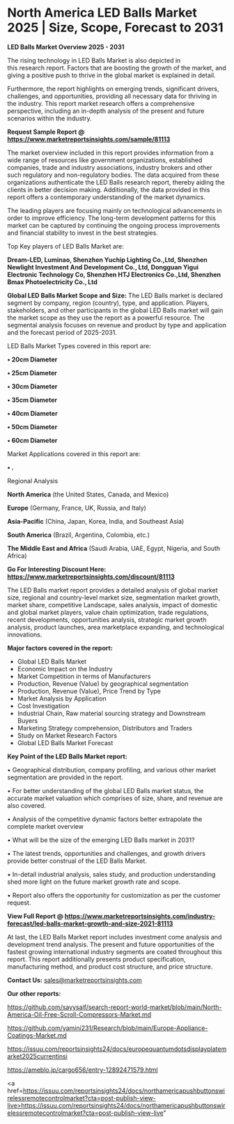 # North America LED Balls Market 2025 | Size, Scope, Forecast to 2031

<Strong> LED Balls Market Overview 2025 - 2031</strong>

The rising technology in LED Balls Market is also depicted in this research report. Factors that are boosting the growth of the market, and giving a positive push to thrive in the global market is explained in detail.

Furthermore, the report highlights on emerging trends, significant drivers, challenges, and opportunities, providing all necessary data for thriving in the industry. This report market research offers a comprehensive perspective, including an in-depth analysis of the present and future scenarios within the industry.

<strong>Request Sample Report @ <a href=https://www.marketreportsinsights.com/sample/81113>https://www.marketreportsinsights.com/sample/81113</a></strong>

The market overview included in this report provides information from a wide range of resources like government organizations, established companies, trade and industry associations, industry brokers and other such regulatory and non-regulatory bodies. The data acquired from these organizations authenticate the LED Balls research report, thereby aiding the clients in better decision making. Additionally, the data provided in this report offers a contemporary understanding of the market dynamics.

The leading players are focusing mainly on technological advancements in order to improve efficiency. The long-term development patterns for this market can be captured by continuing the ongoing process improvements and financial stability to invest in the best strategies.

Top Key players of LED Balls Market are:

<strong>Dream-LED, Luminao, Shenzhen Yuchip Lighting Co.,Ltd, Shenzhen Newlight Investment And Development Co., Ltd, Dongguan Yigui Electronic Technology Co, Shenzhen HTJ Electronics Co.,Ltd, Shenzhen Bmax Photoelectricity Co., Ltd</strong>

<strong><b>Global LED Balls Market Scope and Size:</b></strong>
The LED Balls market is declared segment by company, region (country), type, and application. Players, stakeholders, and other participants in the global LED Balls market will gain the market scope as they use the report as a powerful resource. The segmental analysis focuses on revenue and product by type and application and the forecast period of 2025-2031.

LED Balls Market Types covered in this report are:

<strong>• 20cm Diameter

• 25cm Diameter

• 30cm Diameter

• 35cm Diameter

• 40cm Diameter

• 50cm Diameter

• 60cm Diameter</strong>

Market Applications covered in this report are:

<strong>• .</strong> 

Regional Analysis

<strong>North America</strong> (the United States, Canada, and Mexico)

<strong>Europe</strong> (Germany, France, UK, Russia, and Italy)

<strong>Asia-Pacific</strong> (China, Japan, Korea, India, and Southeast Asia)

<strong>South America</strong> (Brazil, Argentina, Colombia, etc.)

<strong>The Middle East and Africa</strong> (Saudi Arabia, UAE, Egypt, Nigeria, and South Africa)

<strong>Go For Interesting Discount Here: <a href=https://www.marketreportsinsights.com/discount/81113>https://www.marketreportsinsights.com/discount/81113</a></strong>

The LED Balls market report provides a detailed analysis of global market size, regional and country-level market size, segmentation market growth, market share, competitive Landscape, sales analysis, impact of domestic and global market players, value chain optimization, trade regulations, recent developments, opportunities analysis, strategic market growth analysis, product launches, area marketplace expanding, and technological innovations.

<strong><b>Major factors covered in the report:</b></strong>
<ul>
  <li>Global LED Balls Market </li>
  <li>Economic Impact on the Industry</li>
  <li>Market Competition in terms of Manufacturers</li>
  <li>Production, Revenue (Value) by geographical segmentation</li>
  <li>Production, Revenue (Value), Price Trend by Type</li>
  <li>Market Analysis by Application</li>
  <li>Cost Investigation</li>
  <li>Industrial Chain, Raw material sourcing strategy and Downstream Buyers</li>
  <li>Marketing Strategy comprehension, Distributors and Traders</li>
  <li>Study on Market Research Factors</li>
  <li>Global LED Balls Market Forecast</li>
</ul>

<strong><b>Key Point of the LED Balls Market report:</b></strong>

• Geographical distribution, company profiling, and various other market segmentation are provided in the report.

• For better understanding of the global LED Balls market status, the accurate market valuation which comprises of size, share, and revenue are also covered.

• Analysis of the competitive dynamic factors better extrapolate the complete market overview

• What will be the size of the emerging LED Balls market in 2031?

• The latest trends, opportunities and challenges, and growth drivers provide better construal of the LED Balls Market.

• In-detail industrial analysis, sales study, and production understanding shed more light on the future market growth rate and scope.

• Report also offers the opportunity for customization as per the customer request.

<strong><b>View Full Report @ <a href=https://www.marketreportsinsights.com/industry-forecast/led-balls-market-growth-and-size-2021-81113>https://www.marketreportsinsights.com/industry-forecast/led-balls-market-growth-and-size-2021-81113</a></b></strong>


At last, the LED Balls Market report includes investment come analysis and development trend analysis. The present and future opportunities of the fastest growing international industry segments are coated throughout this report. This report additionally presents product specification, manufacturing method, and product cost structure, and price structure.

<strong>Contact Us:</strong>
sales@marketreportsinsights.com

<strong>Our other reports:</strong>

<a href=https://github.com/sayysaif/search-report-world-market/blob/main/North-America-Oil-Free-Scroll-Compressors-Market.md>https://github.com/sayysaif/search-report-world-market/blob/main/North-America-Oil-Free-Scroll-Compressors-Market.md</a>

<a href=https://github.com/yamini231/Research/blob/main/Europe-Appliance-Coatings-Market.md>https://github.com/yamini231/Research/blob/main/Europe-Appliance-Coatings-Market.md</a>

<a href=https://issuu.com/reportsinsights24/docs/europequantumdotsdisplayplatemarket2025currentinsi>https://issuu.com/reportsinsights24/docs/europequantumdotsdisplayplatemarket2025currentinsi</a>

<a href=https://ameblo.jp/cargo656/entry-12892471579.html>https://ameblo.jp/cargo656/entry-12892471579.html</a>

<a href=https://issuu.com/reportsinsights24/docs/northamericapushbuttonswirelessremotecontrolmarket?cta=post-publish-view-live>https://issuu.com/reportsinsights24/docs/northamericapushbuttonswirelessremotecontrolmarket?cta=post-publish-view-live</a>"
